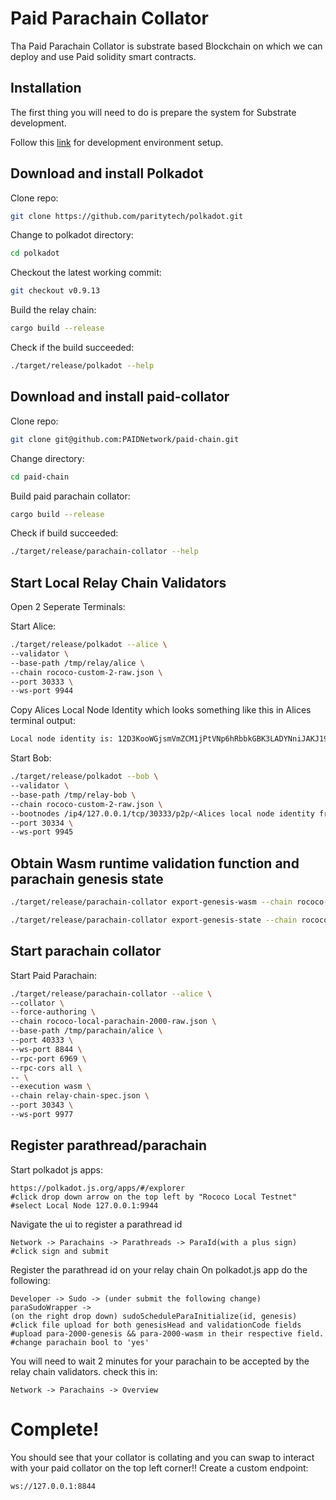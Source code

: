 # Paid Parachain Collator

Tha Paid Parachain Collator is substrate based Blockchain on which we can deploy and use Paid solidity smart contracts. 

## Installation
The first thing you will need to do is prepare the system for Substrate development.

Follow this [link](https://docs.substrate.io/v3/getting-started/installation/) for development environment setup.

## Download and install Polkadot

Clone repo:
```bash
git clone https://github.com/paritytech/polkadot.git
```

Change to polkadot directory:
```bash
cd polkadot
```

Checkout the latest working commit:
```bash
git checkout v0.9.13
```

Build the relay chain:
```bash
cargo build --release
```

Check if the build succeeded:
```bash
./target/release/polkadot --help
```


## Download and install paid-collator

Clone repo:
```bash
git clone git@github.com:PAIDNetwork/paid-chain.git
```

Change directory:
```bash
cd paid-chain
```

Build paid parachain collator:
```bash
cargo build --release
```

Check if build succeeded:
```bash
./target/release/parachain-collator --help
```
## Start Local Relay Chain Validators

Open 2 Seperate Terminals:

Start Alice:
```bash
./target/release/polkadot --alice \
--validator \
--base-path /tmp/relay/alice \
--chain rococo-custom-2-raw.json \
--port 30333 \
--ws-port 9944
```

Copy Alices Local Node Identity which looks something like this in Alices terminal output:
```bash
Local node identity is: 12D3KooWGjsmVmZCM1jPtVNp6hRbbkGBK3LADYNniJAKJ19NUYiq
```

Start Bob:
```bash
./target/release/polkadot --bob \
--validator \
--base-path /tmp/relay-bob \
--chain rococo-custom-2-raw.json \
--bootnodes /ip4/127.0.0.1/tcp/30333/p2p/<Alices local node identity from above> \
--port 30334 \
--ws-port 9945
```

## Obtain Wasm runtime validation function and parachain genesis state

```bash
./target/release/parachain-collator export-genesis-wasm --chain rococo-local-parachain-2000-raw.json > para-2000-wasm
```

```bash
./target/release/parachain-collator export-genesis-state --chain rococo-local-parachain-2000-raw.json > para-2000-genesis
```

## Start parachain collator

Start Paid Parachain:
```bash
./target/release/parachain-collator --alice \
--collator \
--force-authoring \
--chain rococo-local-parachain-2000-raw.json \
--base-path /tmp/parachain/alice \
--port 40333 \
--ws-port 8844 \
--rpc-port 6969 \
--rpc-cors all \
-- \
--execution wasm \
--chain relay-chain-spec.json \
--port 30343 \
--ws-port 9977
```

## Register parathread/parachain

Start polkadot js apps:
```
https://polkadot.js.org/apps/#/explorer
#click drop down arrow on the top left by "Rococo Local Testnet"
#select Local Node 127.0.0.1:9944
```

Navigate the ui to register a parathread id
```
Network -> Parachains -> Parathreads -> ParaId(with a plus sign)
#click sign and submit
```

Register the parathread id on your relay chain
On polkadot.js app do the following:
```
Developer -> Sudo -> (under submit the following change) paraSudoWrapper ->
(on the right drop down) sudoScheduleParaInitialize(id, genesis)
#click file upload for both genesisHead and validationCode fields
#upload para-2000-genesis && para-2000-wasm in their respective field.
#change parachain bool to 'yes'
```
You will need to wait 2 minutes for your parachain to be accepted by the relay chain validators.
check this in:
```
Network -> Parachains -> Overview
```

# Complete!
You should see that your collator is collating and you can swap to interact with your paid collator
on the top left corner!! 
Create a custom endpoint:
```
ws://127.0.0.1:8844
```
